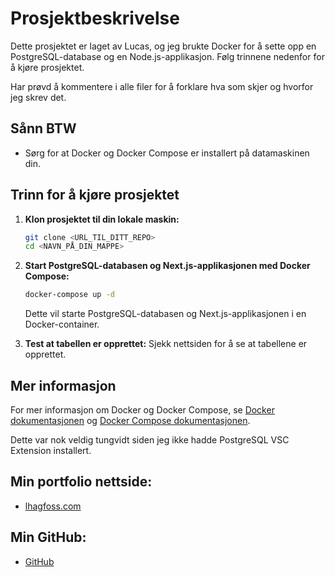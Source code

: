 # Prosjektbeskrivelse

Dette prosjektet er laget av Lucas, og jeg brukte Docker for å sette opp en PostgreSQL-database og en Node.js-applikasjon. Følg trinnene nedenfor for å kjøre prosjektet.

Har prøvd å kommentere i alle filer for å forklare hva som skjer og hvorfor jeg skrev det.

## Sånn BTW

- Sørg for at Docker og Docker Compose er installert på datamaskinen din.

## Trinn for å kjøre prosjektet

1. **Klon prosjektet til din lokale maskin:**
   ```bash
   git clone <URL_TIL_DITT_REPO>
   cd <NAVN_PÅ_DIN_MAPPE>
   ```

2. **Start PostgreSQL-databasen og Next.js-applikasjonen med Docker Compose:**
   ```bash
   docker-compose up -d
   ```
   Dette vil starte PostgreSQL-databasen og Next.js-applikasjonen i en Docker-container.

3. **Test at tabellen er opprettet:**
   Sjekk nettsiden for å se at tabellene er opprettet.

## Mer informasjon

For mer informasjon om Docker og Docker Compose, se [Docker dokumentasjonen](https://docs.docker.com/) og [Docker Compose dokumentasjonen](https://docs.docker.com/compose/).

Dette var nok veldig tungvidt siden jeg ikke hadde PostgreSQL VSC Extension installert.




## Min portfolio nettside: 
   - [lhagfoss.com](https://lhagfoss.com)

## Min GitHub:
   - [GitHub](https://github.com/lhagfoss)